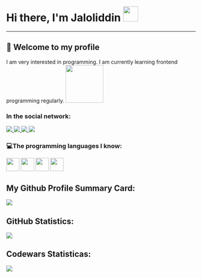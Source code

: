 <h1> Hi there, I'm Jaloliddin <img
src="https://camo.githubusercontent.com/927c8a934a3b879b16d3e6984540995ee77a5ddb406f9f4424ca26cc3c6f1577/68747470733a2f2f6d656469612e74656e6f722e636f6d2f795753526d796d6275426b414141414d2f776176696e672d68692e676966"  width="40px"> </h1>
    <hr>
    <h2>📢 Welcome to my profile</h2>
    <p>
        I am very interested in programming. I am currently learning frontend programming regularly. <img src="https://giphy.com/embed/VTtANKl0beDFQRLDTh" width="100" height="100" >
    </p>
    <h3>In the social network:</h3>
    <a href="https://www.linkedin.com/feed/"> <img
            src="https://img.shields.io/badge/LinkedIn-0077B5?style=for-the-badge&logo=linkedin&logoColor=white"> </a>
    <a href="https://github.com/BosimovJaloliddin/"> <img
            src="https://img.shields.io/badge/GitHub-100000?style=for-the-badge&logo=github&logoColor=white"> </a>
    <a href="https://www.instagram.com/jaloliddin_bosimov">
        <img src="https://img.shields.io/badge/Instagram-E4405F?style=for-the-badge&logo=instagram&logoColor=white">
    </a>
    <a href="https://www.codewars.com/dashboard"> <img
            src="https://img.shields.io/badge/Codewars-B1361E?style=for-the-badge&logo=Codewars&logoColor=white">
    </a>
    <h3>💻The programming languages I know:</h3>
    <code><img src="https://img.freepik.com/free-icon/html-5_318-674234.jpg?w=360" width="35px"></code>
    <code><img src="https://www.freepnglogos.com/uploads/html5-logo-png/html5-logo-css-logo-png-transparent-svg-vector-bie-supply-9.png" width="35px"></code>
    <code><img src="https://w7.pngwing.com/pngs/452/24/png-transparent-js-logo-node-logos-and-brands-icon.png" width="35px"></code>
    <code><img src="https://cdn4.iconfinder.com/data/icons/logos-3/600/React.js_logo-512.png" width="35px"></code>
    <h2> My Github Profile Summary Card:</h2>
    <img src="https://github-profile-summary-cards.vercel.app/api/cards/profile-details?username=BosimovJaloliddin">
    <h2> GitHub Statistics: </h2>
    <img src="https://github-readme-stats-git-masterrstaa-rickstaa.vercel.app/api?username=BosimovJaloliddin">
    <h2> Codewars Statisticas:</h2>
    <img src="https://github.r2v.ch/codewars?user=JaloliddinQosimov&stroke=%23BB432C">
